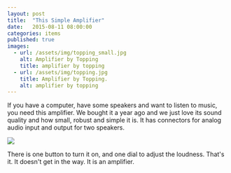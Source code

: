 ```yaml
---
layout: post
title:  "This Simple Amplifier"
date:   2015-08-11 08:00:00
categories: items
published: true
images:
  - url: /assets/img/topping_small.jpg
    alt: Amplifier by Topping
    title: amplifier by topping
  - url: /assets/img/topping.jpg
    title: Amplifier by Topping.
    alt: amplifier by topping
---
```


If you have a computer, have some speakers and want to listen to music,
you need this amplifier. We bought it a year ago and we just love its sound quality
and how small, robust and simple it is. It has connectors for analog audio input and output for two speakers.

<div class="post-image-wrapper">
  <img class="post-image image-responsive" src="{{ site.baseurl }}{{ page.images[1].url }}">
</div>

There is one button to turn it on, and one dial to adjust the loudness. That's it.
It doesn't get in the way. It is an amplifier. 
